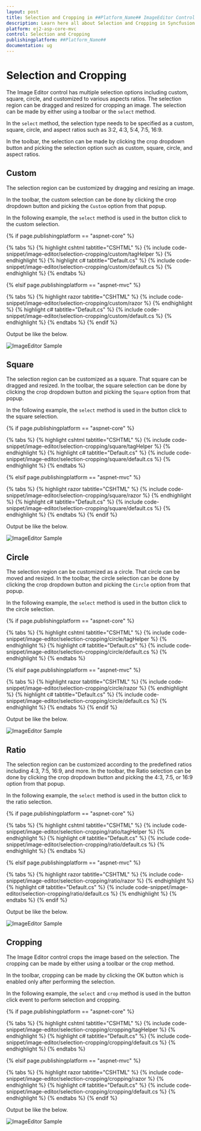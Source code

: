 ```yaml
---
layout: post
title: Selection and Cropping in ##Platform_Name## ImageEditor Control | Syncfusion
description: Learn here all about Selection and Cropping in Syncfusion ##Platform_Name## ImageEditor component of Syncfusion Essential JS 2 and more.
platform: ej2-asp-core-mvc
control: Selection and Cropping
publishingplatform: ##Platform_Name##
documentation: ug
---
```


# Selection and Cropping

The Image Editor control has multiple selection options including custom, square, circle, and customized to various aspects ratios. The selection region can be dragged and resized for cropping an image. The selection can be made by either using a toolbar or the `select` method.  

In the `select` method, the selection type needs to be specified as a custom, square, circle, and aspect ratios such as 3:2, 4:3, 5:4, 7:5, 16:9.

In the toolbar, the selection can be made by clicking the crop dropdown button and picking the selection option such as custom, square, circle, and aspect ratios.

## Custom

The selection region can be customized by dragging and resizing an image.

In the toolbar, the custom selection can be done by clicking the crop dropdown button and picking the `Custom` option from that popup.

In the following example, the `select` method is used in the button click to the custom selection.

{% if page.publishingplatform == "aspnet-core" %}

{% tabs %}
{% highlight cshtml tabtitle="CSHTML" %}
{% include code-snippet/image-editor/selection-cropping/custom/tagHelper %}
{% endhighlight %}
{% highlight c# tabtitle="Default.cs" %}
{% include code-snippet/image-editor/selection-cropping/custom/default.cs %}
{% endhighlight %}
{% endtabs %}

{% elsif page.publishingplatform == "aspnet-mvc" %}

{% tabs %}
{% highlight razor tabtitle="CSHTML" %}
{% include code-snippet/image-editor/selection-cropping/custom/razor %}
{% endhighlight %}
{% highlight c# tabtitle="Default.cs" %}
{% include code-snippet/image-editor/selection-cropping/custom/default.cs %}
{% endhighlight %}
{% endtabs %}
{% endif %}

Output be like the below.

![ImageEditor Sample](images/image-editor-custom.jpg)

## Square

The selection region can be customized as a square. That square can be dragged and resized. In the toolbar, the square selection can be done by clicking the crop dropdown button and picking the `Square` option from that popup.

In the following example, the `select` method is used in the button click to the square selection.

{% if page.publishingplatform == "aspnet-core" %}

{% tabs %}
{% highlight cshtml tabtitle="CSHTML" %}
{% include code-snippet/image-editor/selection-cropping/square/tagHelper %}
{% endhighlight %}
{% highlight c# tabtitle="Default.cs" %}
{% include code-snippet/image-editor/selection-cropping/square/default.cs %}
{% endhighlight %}
{% endtabs %}

{% elsif page.publishingplatform == "aspnet-mvc" %}

{% tabs %}
{% highlight razor tabtitle="CSHTML" %}
{% include code-snippet/image-editor/selection-cropping/square/razor %}
{% endhighlight %}
{% highlight c# tabtitle="Default.cs" %}
{% include code-snippet/image-editor/selection-cropping/square/default.cs %}
{% endhighlight %}
{% endtabs %}
{% endif %}

Output be like the below.

![ImageEditor Sample](images/image-editor-square.jpg)

## Circle

The selection region can be customized as a circle. That circle can be moved and resized. In the toolbar, the circle selection can be done by clicking the crop dropdown button and picking the `Circle` option from that popup.

In the following example, the `select` method is used in the button click to the circle selection.

{% if page.publishingplatform == "aspnet-core" %}

{% tabs %}
{% highlight cshtml tabtitle="CSHTML" %}
{% include code-snippet/image-editor/selection-cropping/circle/tagHelper %}
{% endhighlight %}
{% highlight c# tabtitle="Default.cs" %}
{% include code-snippet/image-editor/selection-cropping/circle/default.cs %}
{% endhighlight %}
{% endtabs %}

{% elsif page.publishingplatform == "aspnet-mvc" %}

{% tabs %}
{% highlight razor tabtitle="CSHTML" %}
{% include code-snippet/image-editor/selection-cropping/circle/razor %}
{% endhighlight %}
{% highlight c# tabtitle="Default.cs" %}
{% include code-snippet/image-editor/selection-cropping/circle/default.cs %}
{% endhighlight %}
{% endtabs %}
{% endif %}

Output be like the below.

![ImageEditor Sample](images/image-editor-circle.jpg)

## Ratio

The selection region can be customized according to the predefined ratios including 4:3, 7:5, 16:9, and more. In the toolbar, the Ratio selection can be done by clicking the crop dropdown button and picking the 4:3, 7:5, or 16:9 option from that popup.

In the following example, the `select` method is used in the button click to the ratio selection.

{% if page.publishingplatform == "aspnet-core" %}

{% tabs %}
{% highlight cshtml tabtitle="CSHTML" %}
{% include code-snippet/image-editor/selection-cropping/ratio/tagHelper %}
{% endhighlight %}
{% highlight c# tabtitle="Default.cs" %}
{% include code-snippet/image-editor/selection-cropping/ratio/default.cs %}
{% endhighlight %}
{% endtabs %}

{% elsif page.publishingplatform == "aspnet-mvc" %}

{% tabs %}
{% highlight razor tabtitle="CSHTML" %}
{% include code-snippet/image-editor/selection-cropping/ratio/razor %}
{% endhighlight %}
{% highlight c# tabtitle="Default.cs" %}
{% include code-snippet/image-editor/selection-cropping/ratio/default.cs %}
{% endhighlight %}
{% endtabs %}
{% endif %}

Output be like the below.

![ImageEditor Sample](images/image-editor-ratio.jpg)

## Cropping

The Image Editor control crops the image based on the selection. The cropping can be made by either using a toolbar or the crop method.

In the toolbar, cropping can be made by clicking the OK button which is enabled only after performing the selection.

In the following example, the `select` and `crop` method is used in the button click event to perform selection and cropping.

{% if page.publishingplatform == "aspnet-core" %}

{% tabs %}
{% highlight cshtml tabtitle="CSHTML" %}
{% include code-snippet/image-editor/selection-cropping/cropping/tagHelper %}
{% endhighlight %}
{% highlight c# tabtitle="Default.cs" %}
{% include code-snippet/image-editor/selection-cropping/cropping/default.cs %}
{% endhighlight %}
{% endtabs %}

{% elsif page.publishingplatform == "aspnet-mvc" %}

{% tabs %}
{% highlight razor tabtitle="CSHTML" %}
{% include code-snippet/image-editor/selection-cropping/cropping/razor %}
{% endhighlight %}
{% highlight c# tabtitle="Default.cs" %}
{% include code-snippet/image-editor/selection-cropping/cropping/default.cs %}
{% endhighlight %}
{% endtabs %}
{% endif %}

Output be like the below.

![ImageEditor Sample](images/image-editor-cropping.jpg)
